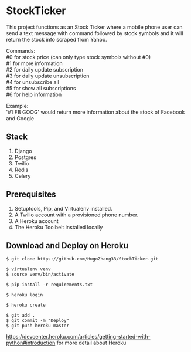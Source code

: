 # StockTicker
This project functions as an Stock Ticker where a mobile phone user can send a text message with command followed by stock symbols and it will return the stock info scraped from Yahoo.

Commands:  
 #0 for stock price (can only type stock symbols without #0)  
 #1 for more information   
 #2 for daily update subscription  
 #3 for daily update unsubscription  
 #4 for unsubscribe all  
 #5 for show all subscriptions  
 #6 for help information
 
Example:  
'#1 FB GOOG' would return more information about the stock of Facebook and Google

## Stack
1. Django
2. Postgres
3. Twilio
4. Redis
5. Celery

## Prerequisites
1. Setuptools, Pip, and Virtualenv installed.
2. A Twilio account with a provisioned phone number.
3. A Heroku account
4. The Heroku Toolbelt installed locally

## Download and Deploy on Heroku
```
$ git clone https://github.com/HugoZhang33/StockTicker.git
```

```
$ virtualenv venv
$ source venv/bin/activate
```
```
$ pip install -r requirements.txt
```
```
$ heroku login 
```
```
$ heroku create 
```
```
$ git add .
$ git commit -m "Deploy"
$ git push heroku master
```
<https://devcenter.heroku.com/articles/getting-started-with-python#introduction> for more detail about Heroku
